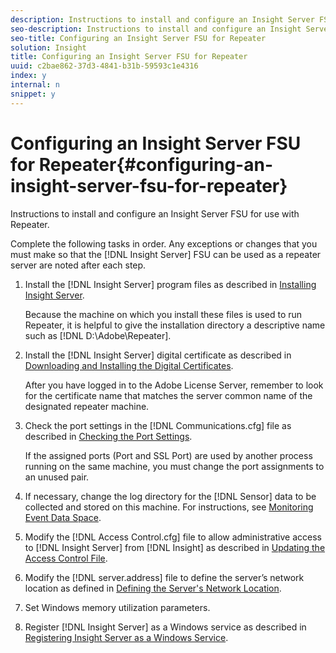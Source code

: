 ```yaml
---
description: Instructions to install and configure an Insight Server FSU for use with Repeater.
seo-description: Instructions to install and configure an Insight Server FSU for use with Repeater.
seo-title: Configuring an Insight Server FSU for Repeater
solution: Insight
title: Configuring an Insight Server FSU for Repeater
uuid: c2bae862-37d3-4841-b31b-59593c1e4316
index: y
internal: n
snippet: y
---
```


# Configuring an Insight Server FSU for Repeater{#configuring-an-insight-server-fsu-for-repeater}

Instructions to install and configure an Insight Server FSU for use with Repeater.

Complete the following tasks in order. Any exceptions or changes that you must make so that the [!DNL Insight Server] FSU can be used as a repeater server are noted after each step. 

1. Install the [!DNL Insight Server] program files as described in [Installing Insight Server](../../../../home/c-inst-svr/c-install-ins-svr/c-install-ins-svr.md#concept-1c796b4ca427474f99ec6ba34d8254cd).

   Because the machine on which you install these files is used to run Repeater, it is helpful to give the installation directory a descriptive name such as [!DNL D:\Adobe\Repeater]. 

1. Install the [!DNL Insight Server] digital certificate as described in [Downloading and Installing the Digital Certificates](../../../../home/c-inst-svr/c-install-ins-svr/t-install-proc-inst-svr-dpu/c-dnld-dgtl-cert/c-dnld-dgtl-cert.md#concept-4f79c240492f4e52b6375b4b3bbefa17).

   After you have logged in to the Adobe License Server, remember to look for the certificate name that matches the server common name of the designated repeater machine. 

1. Check the port settings in the [!DNL Communications.cfg] file as described in [Checking the Port Settings](../../../../home/c-inst-svr/c-install-ins-svr/t-install-proc-inst-svr-dpu/t-chk-pt-stgs.md#task-a91191b0a19e4437aa535a27c734ae64).

   If the assigned ports (Port and SSL Port) are used by another process running on the same machine, you must change the port assignments to an unused pair. 

1. If necessary, change the log directory for the [!DNL Sensor] data to be collected and stored on this machine. For instructions, see [Monitoring Event Data Space](../../../../home/c-inst-svr/c-admin-inst-svr/c-mntr-disk-spc/t-mntr-evt-data-spc.md#task-a54d4bd16b96437f943cd09e5d848440).
1. Modify the [!DNL Access Control.cfg] file to allow administrative access to [!DNL Insight Server] from [!DNL Insight] as described in [Updating the Access Control File](../../../../home/c-inst-svr/c-install-ins-svr/t-install-proc-inst-svr-dpu/c-updt-accss-ctrl-file.md#concept-fb9aa0c0e0664c018528f56d01c4808d).
1. Modify the [!DNL server.address] file to define the server’s network location as defined in [Defining the Server's Network Location](../../../../home/c-inst-svr/c-install-ins-svr/t-install-proc-inst-svr-dpu/c-svrs-ntwk-loc/c-svrs-ntwk-loc.md#concept-87dd2aa3448c415ca1285bc445a8c649).
1. Set Windows memory utilization parameters.
1. Register [!DNL Insight Server] as a Windows service as described in [Registering Insight Server as a Windows Service](../../../../home/c-inst-svr/c-install-ins-svr/t-install-proc-inst-svr-dpu/c-reg-wdws-svc.md#concept-f2c7aa891d544a2595aa01d0d796a540).
